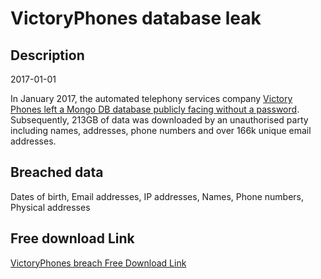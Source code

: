 # VictoryPhones database leak

## Description

2017-01-01

In January 2017, the automated telephony services company <a href="http://www.zdnet.com/article/republican-polling-firm-hacked-exposing-donor-records/" target="_blank" rel="noopener">Victory Phones left a Mongo DB database publicly facing without a password</a>. Subsequently, 213GB of data was downloaded by an unauthorised party including names, addresses, phone numbers and over 166k unique email addresses.

## Breached data

Dates of birth, Email addresses, IP addresses, Names, Phone numbers, Physical addresses

## Free download Link

[VictoryPhones breach Free Download Link](https://tinyurl.com/2b2k277t)